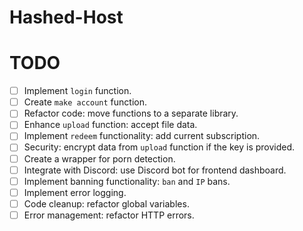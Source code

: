 # Hashed-Host

# TODO
- [ ] Implement `login` function.
- [ ] Create `make account` function.
- [ ] Refactor code: move functions to a separate library.
- [ ] Enhance `upload` function: accept file data.
- [ ] Implement `redeem` functionality: add current subscription.
- [ ] Security: encrypt data from `upload` function if the key is provided.
- [ ] Create a wrapper for porn detection.
- [ ] Integrate with Discord: use Discord bot for frontend dashboard.
- [ ] Implement banning functionality: `ban` and `IP` bans.
- [ ] Implement error logging.
- [ ] Code cleanup: refactor global variables.
- [ ] Error management: refactor HTTP errors.
